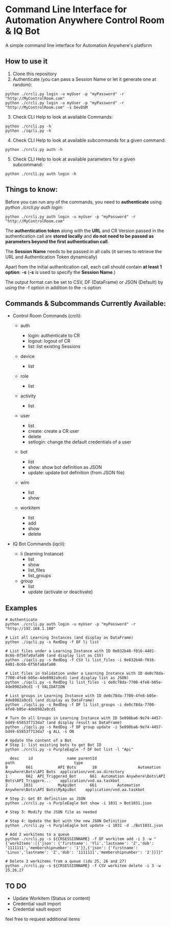 # Command Line Interface for Automation Anywhere Control Room & IQ Bot
A simple command line interface for Automation Anywhere's platform

## How to use it

1. Clone this repository
2. Authenticate (you can pass a Session Name or let it generate one at random):

```
python ./crcli.py login -u myUser -p "myPassword" -r "http://MyControlRoom.com"
python ./crcli.py login -u myUser -p "myPassword" -r "http://MyControlRoom.com" -s DevDSM
```

3. Check CLI Help to look at available Commands:

```
python ./crcli.py -h
python ./iqcli.py -h
```

4. Check CLI Help to look at available subcommands for a given command:

```
python ./crcli.py auth -h
```

5. Check CLI Help to look at available parameters for a given subcommand:
```
python ./crcli.py auth login -h
```

## Things to know:

Before you can run any of the commands, you need to **authenticate** using *python ./crcli.py auth login*:

```
python ./crcli.py auth login -u myUser -p "myPassword" -r "http://MyControlRoom.com"
```

The **authentication token** along with the **URL** and CR Version passed in the authentication call are **stored locally** and **do not need to be passed as parameters beyond the first authentication call**.

The **Session Name** needs to be passed in all calls (it serves to retrieve the URL and Authentication Token dynamically)

Apart from the initial authentication call, each call should contain **at least 1 option**: **-s** (**-s** is used to specify the **Session Name**.)

The output format can be set to CSV, DF (DataFrame) or JSON (Default) by using the -f option in addition to the -s option


## Commands & Subcommands Currently Available:

* Control Room Commands (crcli):
  * auth
    * login: authenticate to CR
    * logout: logout of CR
    * list: list existing Sessions
  * device
    * list
  * role
    * list
  * activity
    * list
  * user
    * list
    * create: create a CR user
    * delete
    * setlogin: change the default credentials of a user

  * bot
    * list
    * show: show bot definition as JSON
    * update: update bot definition (from JSON file)

  * wlm
    * list
    * show

  * workitem
      * list
      * add
      * show
      * delete

* IQ Bot Commands (iqcli):
  * li (learning Instance)
    * list
    * show
    * list_files
    * list_groups
  * group
    * list
    * update (activate or deactivate)

## Examples
```
# Authenticate
python ./crcli.py auth login -u myUser -p "myPassword" -r "http://192.168.1.100"
```

```
# List all Learning Instances (and display as DataFrame)
python ./iqcli.py -s RedDog -f DF li list
```

```
# List files under a Learning Instance with ID 0e832b48-f016-4401-8c6b-0f56fa0afa00 (and display list as CSV)
python ./iqcli.py -s RedDog -f CSV li list_files -i 0e832b48-f016-4401-8c6b-0f56fa0afa00
```

```
# List files in Validation under a Learning Instance with ID de0c78da-7700-4fe8-b05e-4de8982a9cd1 (and display list as JSON)
python ./iqcli.py -s RedDog li list_files -i de0c78da-7700-4fe8-b05e-4de8982a9cd1 -t VALIDATION
```


```
# List groups in Learning Instance with ID de0c78da-7700-4fe8-b05e-4de8982a9cd1 (and display as DataFrame)
python ./iqcli.py -s RedDog -f DF li list_groups -i de0c78da-7700-4fe8-b05e-4de8982a9cd1
```

```
# Turn On all Groups in Learning Instance with ID 5e098ba6-9e74-4457-bd49-65853f713da7 (and display result as DataFrame)
python ./iqcli.py -s RedDog -f DF group update -i 5e098ba6-9e74-4457-bd49-65853f713da7 -g ALL -s ON
```

```
# Update the content of a Bot
# Step 1: list existing bots to get Bot ID
python ./crcli.py -s PurpleEagle -f DF bot list -l "Api"

  desc    id               name parentId                                               path                          type
0        661           API Bots       10                  Automation Anywhere\Bots\API Bots  application/vnd.aa.directory
1        662  API_Triggered_Bot      661  Automation Anywhere\Bots\API Bots\API_Triggere...    application/vnd.aa.taskbot
2       1031           MyApiBot      661         Automation Anywhere\Bots\API Bots\MyApiBot    application/vnd.aa.taskbot

# Step 2: Get Bt definition as JSON
python ./crcli.py -s PurpleEagle bot show -i 1031 > Bot1031.json

# Step 3: Modify the JSON file as needed

# Step 4: Update the Bot with the new JSON Definition
python ./crcli.py -s PurpleEagle bot update -i 1031 -d ./Bot1031.json
```

```
# Add 2 workitems to a queue
python ./crcli.py -s ${CRSESSIONNAME} -f DF workitem add -i 3 -w "{'workItems':[{'json': {'firstname': 'Yli','lastname': 'Z','dob': '1111111','membershipnumber': '1'}},{'json': {'firstname': 'Linus','lastname': 'Z','dob': '1111111','membershipnumber': '2'}}]}"
```

```
# Delete 3 workitems from a queue (ids 25, 26 and 27)
python ./crcli.py -s ${CRSESSIONNAME} -f CSV workitem delete -i 3 -w 25,26,27
```


## TO DO

  * Update Workitem (Status or content)
  * Credential vault import
  * Credential vault export

feel free to request additional items
